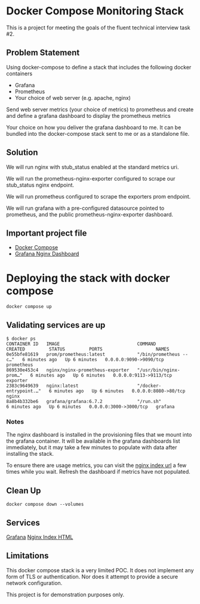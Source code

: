 # Docker Compose Monitoring Stack

This is a project for meeting the goals of the fluent technical interview task #2.

## Problem Statement
Using docker-compose to define a stack that includes the following docker containers
- Grafana
- Prometheus
- Your choice of web server (e.g. apache, nginx)

Send web server metrics (your choice of metrics) to prometheus and create and define a grafana dashboard to display the prometheus metrics

Your choice on how you deliver the grafana dashboard to me. It can be bundled into the docker-compose stack sent to me or as a standalone file.

## Solution
We will run nginx with stub_status enabled at the standard metrics uri.

We will run the prometheus-nginx-exporter configured to scrape our stub_status nginx endpoint.

We will run prometheus configured to scrape the exporters prom endpoint.

We will run grafana with a pre-configured datasource pointed to prometheus, and the public prometheus-nginx-exporter dashboard.

## Important project file
- [Docker Compose](docker-compose.yml)
- [Grafana Nginx Dashboard](grafana/provisioning/dashboards/nginx.json)

# Deploying the stack with docker compose
```shell
docker compose up
```

## Validating services are up
```shell
$ docker ps
CONTAINER ID   IMAGE                             COMMAND                  CREATED         STATUS         PORTS                    NAMES
0e55bfe81619   prom/prometheus:latest            "/bin/prometheus --c…"   6 minutes ago   Up 6 minutes   0.0.0.0:9090->9090/tcp   prometheus
869530e453c4   nginx/nginx-prometheus-exporter   "/usr/bin/nginx-prom…"   6 minutes ago   Up 6 minutes   0.0.0.0:9113->9113/tcp   exporter
2383c9649639   nginx:latest                      "/docker-entrypoint.…"   6 minutes ago   Up 6 minutes   0.0.0.0:8080->80/tcp     nginx
8a8b4b332be6   grafana/grafana:6.7.2             "/run.sh"                6 minutes ago   Up 6 minutes   0.0.0.0:3000->3000/tcp   grafana
```

### Notes
The nginx dashboard is installed in the provisioning files that we mount into the grafana container.
It will be available in the grafana dashboards list immediately, but it may take a few minutes to populate with data after installing the stack. 

To ensure there are usage metrics, you can visit the [nginx index url](http://localhost:8080) a few times while you wait.
Refresh the dashboard if metrics have not populated.

## Clean Up
```shell
docker compose down --volumes
```

## Services
[Grafana](http://localhost:3000)
[Nginx Index HTML](http://localhost:8080)

## Limitations 
This docker compose stack is a very limited POC. It does not implement any form of TLS or authentication. Nor does it attempt to provide a secure network configuration.

This project is for demonstration purposes only.


